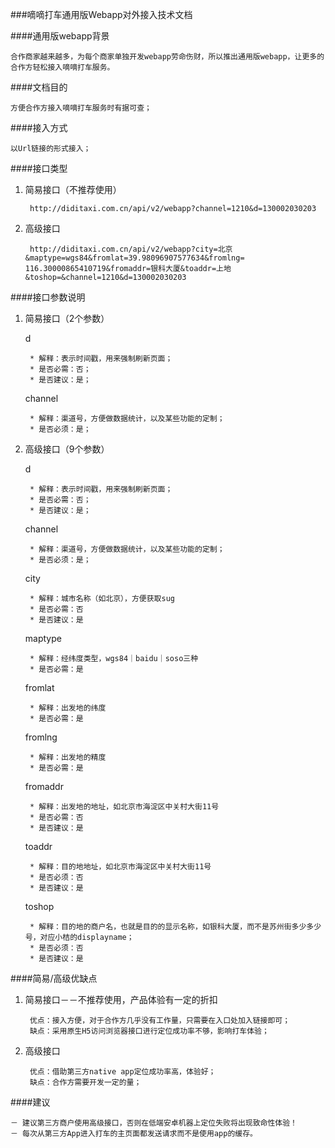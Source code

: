 ###嘀嘀打车通用版Webapp对外接入技术文档

####通用版webapp背景

	合作商家越来越多，为每个商家单独开发webapp劳命伤财，所以推出通用版webapp，让更多的合作方轻松接入嘀嘀打车服务。

####文档目的

	方便合作方接入嘀嘀打车服务时有据可查；


####接入方式

	以Url链接的形式接入；

####接口类型

1. 简易接口（不推荐使用）
	
		http://diditaxi.com.cn/api/v2/webapp?channel=1210&d=130002030203

2. 高级接口

        http://diditaxi.com.cn/api/v2/webapp?city=北京&maptype=wgs84&fromlat=39.98096907577634&fromlng= 116.30000865410719&fromaddr=银科大厦&toaddr=上地&toshop=&channel=1210&d=130002030203


####接口参数说明

1. 简易接口（2个参数）
	
	d
	
		* 解释：表示时间戳，用来强制刷新页面；
		* 是否必需：否；
		* 是否建议：是；
       
   channel
   
		* 解释：渠道号，方便做数据统计，以及某些功能的定制；
		* 是否必须：是；
       
2. 高级接口（9个参数）

     d
     
		* 解释：表示时间戳，用来强制刷新页面；
		* 是否必需：否；
		* 是否建议：是；

     channel
     
		* 解释：渠道号，方便做数据统计，以及某些功能的定制；
		* 是否必须：是；
       
     city
     
		* 解释：城市名称（如北京），方便获取sug
		* 是否必需：否
		* 是否建议：是
       
     maptype
     
		* 解释：经纬度类型，wgs84｜baidu｜soso三种
		* 是否必需：是
       
     fromlat
     
		* 解释：出发地的纬度
		* 是否必需：是
       
     fromlng
     
		* 解释：出发地的精度
		* 是否必需：是
       
     fromaddr
     
		* 解释：出发地的地址，如北京市海淀区中关村大街11号
		* 是否必需：否
		* 是否建议：是
       
     toaddr
     
		* 解释：目的地地址，如北京市海淀区中关村大街11号
		* 是否必须：否
		* 是否建议：是
       
     toshop
     
		* 解释：目的地的商户名，也就是目的的显示名称，如银科大厦，而不是苏州街多少多少号，对应小桔的displayname；
		* 是否必须：否
		* 是否建议：是

####简易/高级优缺点

1. 简易接口－－不推荐使用，产品体验有一定的折扣    
      
		优点：接入方便，对于合作方几乎没有工作量，只需要在入口处加入链接即可；
		缺点：采用原生H5访问浏览器接口进行定位成功率不够，影响打车体验；

2. 高级接口

		优点：借助第三方native app定位成功率高，体验好；
        缺点：合作方需要开发一定的量；


####建议

	－ 建议第三方商户使用高级接口，否则在低端安卓机器上定位失败将出现致命性体验！
	－ 每次从第三方App进入打车的主页面都发送请求而不是使用app的缓存。

